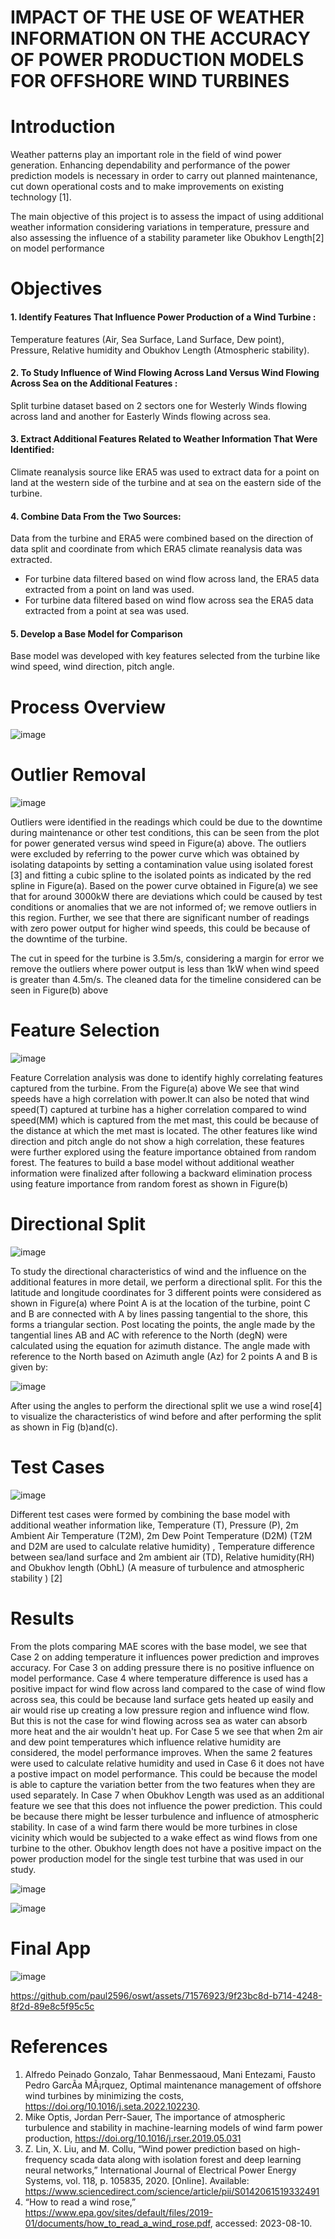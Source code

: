 # IMPACT OF THE USE OF WEATHER INFORMATION ON THE ACCURACY OF POWER PRODUCTION MODELS FOR OFFSHORE WIND TURBINES
# Introduction

Weather patterns play an important role in the field of wind power generation. Enhancing dependability and performance of the power prediction models is necessary in order to carry out planned maintenance, cut down operational costs and to make improvements on existing technology [1].

The main objective of this project is to assess the impact of using additional weather information considering variations in temperature, pressure and also assessing the influence of a stability parameter like Obukhov Length[2] on model performance

# Objectives
#### 1. Identify Features That Influence Power Production of a Wind Turbine : 
Temperature features (Air, Sea Surface, Land Surface, Dew point),  Pressure, Relative humidity and Obukhov Length (Atmospheric stability).

#### 2. To Study Influence of Wind Flowing Across Land Versus Wind Flowing Across Sea on the Additional Features : 
Split turbine dataset based on 2 sectors one for Westerly Winds flowing across land and another for Easterly Winds flowing across sea.

#### 3. Extract Additional Features Related to Weather Information That Were Identified: 
Climate reanalysis source like ERA5 was used to extract data for a point on land at the western side of the turbine and at sea on the eastern side of the turbine.

#### 4. Combine Data From the Two Sources: 
Data from the turbine and ERA5 were combined based on the direction of data split and coordinate from which ERA5 climate reanalysis data was extracted. 
* For turbine data filtered based on wind flow across land, the ERA5 data extracted from a point on land was used. 
* For turbine data filtered based on wind flow across sea the ERA5 data extracted  from a point at sea was used.

#### 5. Develop a Base Model for Comparison 
Base model was developed with key features selected from the turbine like wind speed, wind direction, pitch angle.


# Process Overview
![image](https://github.com/paul2596/oswt/assets/71576923/f38458e9-02e3-4172-8af5-e6400d6ebd12)

# Outlier Removal
![image](https://github.com/paul2596/oswt_app/assets/71576923/db33915e-b2a0-4a49-9a78-e45ac774ce7a)

Outliers were identified in the readings which could be due to the downtime during maintenance or
other test conditions, this can be seen from the plot for power generated versus wind speed in Figure(a) above. The outliers
were excluded by referring to the power curve which was obtained by isolating datapoints by setting a contamination
value using isolated forest [3] and fitting a cubic spline to the isolated points as indicated by the red spline in Figure(a).
Based on the power curve obtained in Figure(a) we see that for around 3000kW there are deviations which could be
caused by test conditions or anomalies that we are not informed of; we remove outliers in this region. Further, we see
that there are significant number of readings with zero power output for higher wind speeds, this could be because of
the downtime of the turbine.

The cut in speed for the turbine is 3.5m/s, considering a margin for error we remove the outliers where power
output is less than 1kW when wind speed is greater than 4.5m/s. The cleaned data for the timeline considered can be
seen in Figure(b) above

# Feature Selection
![image](https://github.com/paul2596/oswt_app/assets/71576923/21c2e31b-86ef-41d9-a6b1-da8240b6c09f)

Feature Correlation analysis was done to identify highly correlating features captured from the turbine. From the Figure(a) above
We see that wind speeds have a high correlation with power.It can also be noted that wind speed(T) captured at turbine
has a higher correlation compared to wind speed(MM) which is captured from the met mast, this could be because of
the distance at which the met mast is located. The other features like wind direction and pitch angle do not show a high
correlation, these features were further explored using the feature importance obtained from random forest.
The features to build a base model without additional weather information were finalized after following a backward
elimination process using feature importance from random forest as shown in Figure(b)

# Directional Split
![image](https://github.com/paul2596/oswt_app/assets/71576923/74643f62-e37f-4352-aed4-f732d20f09a4)

To study the directional characteristics of wind and the influence on the additional features in more detail, we perform
a directional split. For this the latitude and longitude coordinates for 3 different points were considered as shown
in Figure(a) where Point A is at the location of the turbine, point C and B are connected with A by lines passing
tangential to the shore, this forms a triangular section. Post locating the points, the angle made by the tangential lines
AB and AC with reference to the North (degN) were calculated using the equation for azimuth distance.
The angle made with reference to the North based on Azimuth angle (Az) for 2 points A and B is given by:

![image](https://github.com/paul2596/oswt_app/assets/71576923/7cdfa199-367b-461b-aa4c-0e78280da432)

After using the angles to perform the directional split we use a wind rose[4] to visualize the characteristics of wind
before and after performing the split as shown in Fig (b)and(c).

# Test Cases
![image](https://github.com/paul2596/oswt/assets/71576923/f969f305-a7f3-4acc-b8fd-1c461fe60ec6)

Different test cases were formed by combining the base model with additional weather information like, 
Temperature (T), Pressure (P), 2m Ambient Air Temperature (T2M), 2m Dew Point Temperature (D2M) (T2M and D2M are used to calculate relative humidity) , Temperature difference between sea/land surface and 2m ambient air (TD), Relative humidity(RH) and Obukhov length (ObhL) (A measure of turbulence and atmospheric stability ) [2]

# Results
From the plots comparing MAE scores with the base model, we see that Case 2 on adding temperature it influences power prediction and improves accuracy. For Case 3 on adding pressure there is no positive influence on model performance. Case 4 where temperature difference is used has a positive impact for wind flow across land compared to the case of wind flow across sea, this could be because land surface gets heated up easily and air would rise up creating a low pressure region and influence wind flow. But this is not the case for wind flowing across sea as water can absorb more heat and the air wouldn't heat up. For Case 5 we see that when 2m air and dew point temperatures which influence relative humidity are considered, the model performance improves. When the same 2 features were used to calculate relative humidity and used in Case 6 it does not have a postive impact on model performance. This could be because the model is able to capture the variation better from the two features when they are used separately. In Case 7 when Obukhov Length was used as an additional feature we see that this does not influence the power prediction. This could be because there might be lesser turbulence and influence of atmospheric stability. In case of a wind farm there would be more turbines in close vicinity which would be subjected to a wake effect as wind flows from one turbine to the other. Obukhov length does not have a positive impact on the power production model for the single test turbine that was used in our study.

![image](https://github.com/paul2596/oswt/assets/71576923/71dacdb6-c15d-483b-a25c-84280cc24b72)

![image](https://github.com/paul2596/oswt/assets/71576923/9620dc2e-20ea-49a1-978b-25045c8bedeb)


# Final App 
![image](https://github.com/paul2596/oswt/assets/71576923/e67bf2a8-fcab-4a4a-a48f-0fe3a17d769d)


https://github.com/paul2596/oswt/assets/71576923/9f23bc8d-b714-4248-8f2d-89e8c5f95c5c



# References
1. Alfredo Peinado Gonzalo, Tahar Benmessaoud, Mani Entezami, Fausto Pedro GarcÃ­a MÃ¡rquez, Optimal maintenance management of offshore wind turbines by minimizing the costs, https://doi.org/10.1016/j.seta.2022.102230.
2. Mike Optis, Jordan Perr-Sauer, The importance of atmospheric turbulence and stability in machine-learning models of wind farm power production,
https://doi.org/10.1016/j.rser.2019.05.031
3. Z. Lin, X. Liu, and M. Collu, “Wind power prediction based on high-frequency scada data along with isolation forest and deep learning neural networks,” International Journal of Electrical Power Energy Systems, vol. 118, p. 105835, 2020. [Online]. Available: https://www.sciencedirect.com/science/article/pii/S0142061519332491
4. “How to read a wind rose,” https://www.epa.gov/sites/default/files/2019-01/documents/how_to_read_a_wind_rose.pdf, accessed: 2023-08-10.

